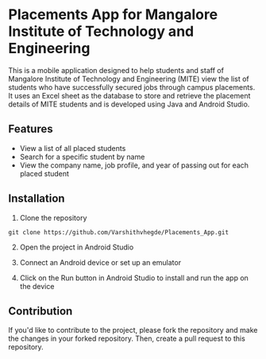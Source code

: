 # Placements App for Mangalore Institute of Technology and Engineering

This is a mobile application designed to help students and staff of Mangalore Institute of Technology and Engineering (MITE) view the list of students who have successfully secured jobs through campus placements. It uses an Excel sheet as the database to store and retrieve the placement details of MITE students and is developed using Java and Android Studio.

## Features
- View a list of all placed students
- Search for a specific student by name 
- View the company name, job profile, and year of passing out for each placed student

## Installation

1. Clone the repository
```
git clone https://github.com/Varshithvhegde/Placements_App.git
```

2. Open the project in Android Studio

3. Connect an Android device or set up an emulator

4. Click on the Run button in Android Studio to install and run the app on the device

## Contribution
If you'd like to contribute to the project, please fork the repository and make the changes in your forked repository. Then, create a pull request to this repository.
